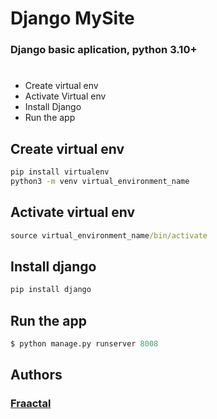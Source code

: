 
# Django MySite 


### Django basic aplication, python 3.10+

# 

* Create virtual env
* Activate Virtual env
* Install Django
* Run the app


## Create virtual env

```cmd
pip install virtualenv
python3 -m venv virtual_environment_name
```

## Activate virtual env

```cmd
source virtual_environment_name/bin/activate
```


## Install django

```cmd
pip install django
```


## Run the app

```python
$ python manage.py runserver 8008
```

## Authors
  ### [Fraactal](https://github.com/fraactal)

